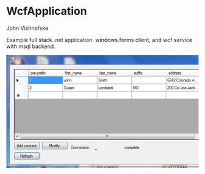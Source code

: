 WcfApplication
==============
John Vishnefske

Example full stack .net application. windows.forms client, and wcf service with msql backend.


![screenshot](screenshot.png)

